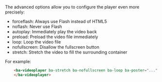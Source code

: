 The advanced options allow you to configure the player even more precisely:
- forceflash: Always use Flash instead of HTML5
- noflash: Never use Flash
- autoplay: Immediately play the video back
- preload: Preload the video file immediately
- loop: Loop the video file
- nofullscreen: Disallow the fullscreen button
- stretch: Stretch the video to fill the surrounding container 

For example:
```html
	<ba-videoplayer ba-stretch ba-nofullscreen ba-loop ba-poster="..." ba-source="...">
	</ba-videoplayer>
```